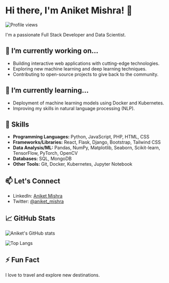 # Hi there, I'm Aniket Mishra! 👋
![Profile views](https://komarev.com/ghpvc/?username=the-avyakta)

I'm a passionate Full Stack Developer and Data Scientist.

## 🔭 I’m currently working on...
- Building interactive web applications with cutting-edge technologies.
- Exploring new machine learning and deep learning techniques.
- Contributing to open-source projects to give back to the community.

## 🌱 I’m currently learning...
- Deployment of machine learning models using Docker and Kubernetes.
- Improving my skills in natural language processing (NLP).

## 💼 Skills
- **Programming Languages:** Python, JavaScript, PHP, HTML, CSS
- **Frameworks/Libraries:** React, Flask, Django, Bootstrap, Tailwind CSS
- **Data Analysis/ML:** Pandas, NumPy, Matplotlib, Seaborn, Scikit-learn, TensorFlow, PyTorch, OpenCV
- **Databases:** SQL, MongoDB
- **Other Tools:** Git, Docker, Kubernetes, Jupyter Notebook

<!-- ## 🚀 My Projects
- [Project 1](Link): Brief description.
- [Project 2](Link): Brief description.
- [Project 3](Link): Brief description. -->



## 📫 Let's Connect
- LinkedIn: [Aniket Mishra](https://www.linkedin.com/in/aniketmishraceo)
- Twitter: [@aniket_mishra](https://twitter.com/the_avyakta)
<!-- - Portfolio: [aniketmishra.com](https://www.aniketmishra.com) -->


## 📈 GitHub Stats
![Aniket's GitHub stats](https://github-readme-stats.vercel.app/api?username=the-avyakta&show_icons=true&theme=radical)

![Top Langs](https://github-readme-stats.vercel.app/api/top-langs/?username=the-avyakta&layout=compact)

## ⚡ Fun Fact
I love to travel and explore new destinations.



